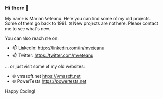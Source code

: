 ### Hi there 👋

My name is Marian Veteanu. Here you can find some of my old projects. Some of them go back to 1991. ✉ New projects are not here. Please contact me to see what's new.
 
You can also reach me on:

- 📫 LinkedIn: https://linkedin.com/in/mveteanu
- 📫 Twitter: https://twitter.com/mveteanu

... or just visit some of my old websites:

- 🌐 vmasoft.net https://vmasoft.net
- 🌐 PowerTests https://powertests.net

Happy Coding!
